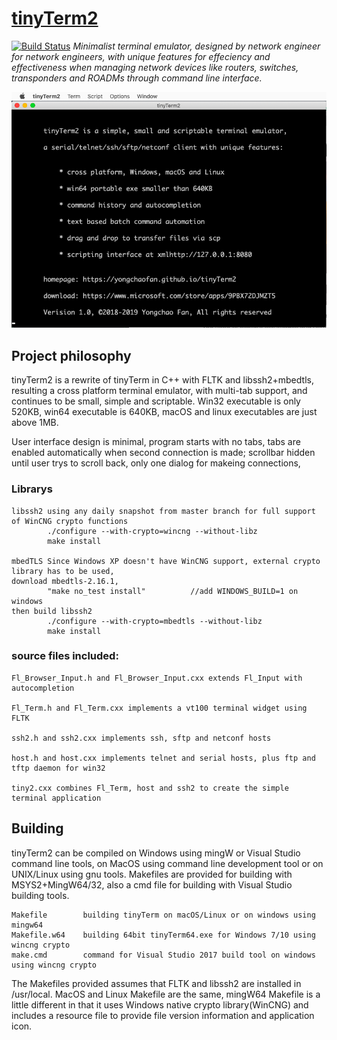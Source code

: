 # [tinyTerm2](http://yongchaofan.github.io/tinyTerm2)

[![Build Status](https://travis-ci.org/pages-themes/minimal.svg?branch=master)](https://travis-ci.org/pages-themes/minimal) 
*Minimalist terminal emulator, designed by network engineer for network engineers, with unique features for effeciency and effectiveness when managing network devices like routers, switches, transponders and ROADMs through command line interface.*

![Thumbnail of minimal](docs/tinyTerm2-0.png)


## Project philosophy

tinyTerm2 is a rewrite of tinyTerm in C++ with FLTK and libssh2+mbedtls, resulting a cross platform terminal emulator, with multi-tab support, and continues to be small, simple and scriptable. Win32 executable is only 520KB, win64 executable is 640KB, macOS and linux executables are just above 1MB.

User interface design is minimal, program starts with no tabs, tabs are enabled automatically when second connection is made; scrollbar hidden until user trys to scroll back, only one dialog for makeing connections, 
    
### Librarys

    libssh2 using any daily snapshot from master branch for full support of WinCNG crypto functions
            ./configure --with-crypto=wincng --without-libz
            make install
            
    mbedTLS Since Windows XP doesn't have WinCNG support, external crypto library has to be used, 
    download mbedtls-2.16.1, 
            "make no_test install"          //add WINDOWS_BUILD=1 on windows 
    then build libssh2
            ./configure --with-crypto=mbedtls --without-libz
            make install
            
### source files included:

    Fl_Browser_Input.h and Fl_Browser_Input.cxx extends Fl_Input with autocompletion

    Fl_Term.h and Fl_Term.cxx implements a vt100 terminal widget using FLTK

    ssh2.h and ssh2.cxx implements ssh, sftp and netconf hosts

    host.h and host.cxx implements telnet and serial hosts, plus ftp and tftp daemon for win32

    tiny2.cxx combines Fl_Term, host and ssh2 to create the simple terminal application
  


## Building
tinyTerm2 can be compiled on Windows using mingW or Visual Studio command line tools, on MacOS using command line development tool or on UNIX/Linux using gnu tools. Makefiles are provided for building with MSYS2+MingW64/32, also a cmd file for building with Visual Studio building tools.

    Makefile        building tinyTerm on macOS/Linux or on windows using mingw64
    Makefile.w64    building 64bit tinyTerm64.exe for Windows 7/10 using wincng crypto
    make.cmd        command for Visual Studio 2017 build tool on windows using wincng crypto

The Makefiles provided assumes that FLTK and libssh2 are installed in /usr/local. MacOS and Linux Makefile are the same, mingW64 Makefile is a little different in that it uses Windows native crypto library(WinCNG) and includes a resource file to provide file version information and application icon. 
